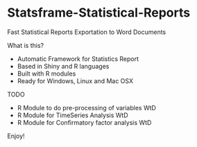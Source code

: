 # Statsframe-Statistical-Reports
Fast Statistical Reports Exportation to Word Documents

What is this?

- Automatic Framework for Statistics Report
- Based in Shiny and R languages
- Built with R modules
- Ready for Windows, Linux and Mac OSX

TODO

- R Module to do pre-processing of variables WtD
- R Module for TimeSeries Analysis WtD
- R Module for Confirmatory factor analysis WtD

Enjoy!

